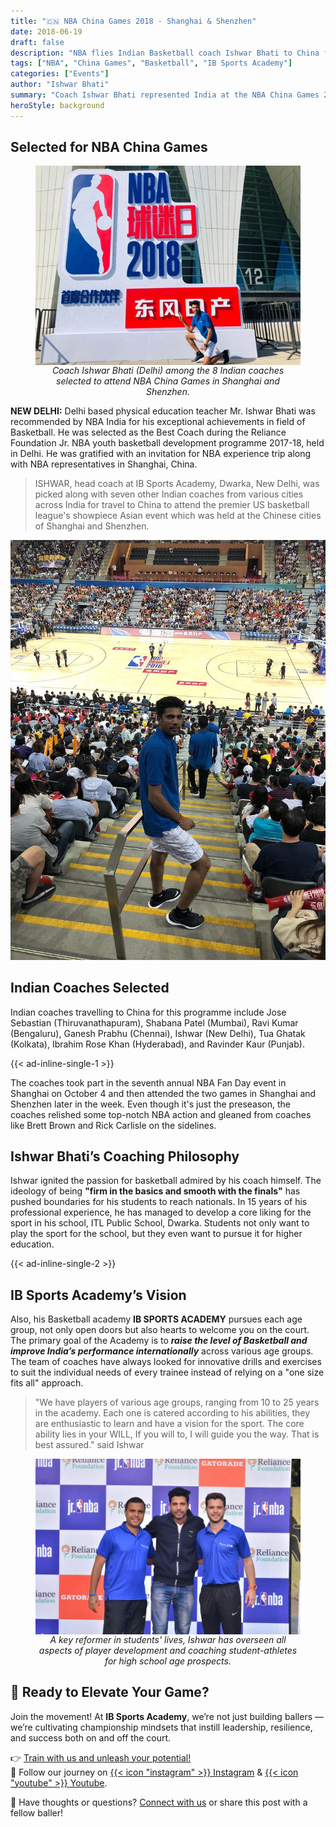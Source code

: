 ```yaml
---
title: "🇨🇳 NBA China Games 2018 - Shanghai & Shenzhen"
date: 2018-06-19
draft: false
description: "NBA flies Indian Basketball coach Ishwar Bhati to China for the NBA event"
tags: ["NBA", "China Games", "Basketball", "IB Sports Academy"]
categories: ["Events"]
author: "Ishwar Bhati"
summary: "Coach Ishwar Bhati represented India at the NBA China Games 2018, bringing back valuable experience to advance basketball coaching at IB Sports Academy."
heroStyle: background
---
```


## Selected for NBA China Games

<figure style="display: flex; flex-direction: column; align-items: center; text-align: center;">
  <img src="cover.png" alt="Coach Ishwar Bhati (Delhi) among the 8 Indian coaches selected to attend NBA China Games in Shanghai and Shenzhen." style="max-width: 100%;" />
  <figcaption style="font-style: italic;">Coach Ishwar Bhati (Delhi) among the 8 Indian coaches selected to attend NBA China Games in Shanghai and Shenzhen.</figcaption>
</figure>

**NEW DELHI:** Delhi based physical education teacher Mr. Ishwar Bhati was recommended by NBA India for his exceptional achievements in field of Basketball. He was selected as the Best Coach during the Reliance Foundation Jr. NBA youth basketball development programme 2017-18, held in Delhi. He was gratified with an invitation for NBA experience trip along with NBA representatives in Shanghai, China.

> ISHWAR, head coach at IB Sports Academy, Dwarka, New Delhi, was picked along with seven other Indian coaches from various cities across India for travel to China to attend the premier US basketball league's showpiece Asian event which was held at the Chinese cities of Shanghai and Shenzhen.

![Ishwar Bhati at Basketball court in Shanghai and Shenzhen in China](china-court-ishwar.jpg)

## Indian Coaches Selected

Indian coaches travelling to China for this programme include Jose Sebastian (Thiruvanathapuram), Shabana Patel (Mumbai), Ravi Kumar (Bengaluru), Ganesh Prabhu (Chennai), Ishwar (New Delhi), Tua Ghatak (Kolkata), Ibrahim Rose Khan (Hyderabad), and Ravinder Kaur (Punjab).

{{< ad-inline-single-1 >}}

The coaches took part in the seventh annual NBA Fan Day event in Shanghai on October 4 and then attended the two games in Shanghai and Shenzhen later in the week. Even though it's just the preseason, the coaches relished some top-notch NBA action and gleaned from coaches like Brett Brown and Rick Carlisle on the sidelines.

## Ishwar Bhati’s Coaching Philosophy

Ishwar ignited the passion for basketball admired by his coach himself. The ideology of being **"firm in the basics and smooth with the finals"** has pushed boundaries for his students to reach nationals. In 15 years of his professional experience, he has managed to develop a core liking for the sport in his school, ITL Public School, Dwarka. Students not only want to play the sport for the school, but they even want to pursue it for higher education.

{{< ad-inline-single-2 >}}

## IB Sports Academy’s Vision

Also, his Basketball academy **IB SPORTS ACADEMY** pursues each age group, not only open doors but also hearts to welcome you on the court. The primary goal of the Academy is to **_raise the level of Basketball and improve India’s performance internationally_** across various age groups. The team of coaches have always looked for innovative drills and exercises to suit the individual needs of every trainee instead of relying on a "one size fits all" approach.

> "We have players of various age groups, ranging from 10 to 25 years in the academy. Each one is catered according to his abilities, they are enthusiastic to learn and have a vision for the sport. The core ability lies in your WILL, If you will to, I will guide you the way. That is best assured." said Ishwar

<figure style="display: flex; flex-direction: column; align-items: center; text-align: center;">
  <img src="ishwar-oversee.jpg" alt="A key reformer in students' lives, Ishwar has overseen all aspects of player development and coaching student-athletes for high school age prospects." style="max-width: 100%;" />
  <figcaption style="font-style: italic;">A key reformer in students' lives, Ishwar has overseen all aspects of player development and coaching student-athletes for high school age prospects.</figcaption>
</figure>

## 🏀 Ready to Elevate Your Game?

Join the movement! At **IB Sports Academy**, we’re not just building ballers — we’re cultivating championship mindsets that instill leadership, resilience, and success both on and off the court.

👉 [Train with us and unleash your potential!](https://ibsportsacademy.com/)  
🚀 Follow our journey on [{{< icon "instagram" >}} Instagram](https://www.instagram.com/ibsportsacademy/) & [{{< icon "youtube" >}} Youtube](https://www.youtube.com/@IBSportsAcademy).

💬 Have thoughts or questions? [Connect with us](https://blog.ibsportsacademy.com/contact/) or share this post with a fellow baller!